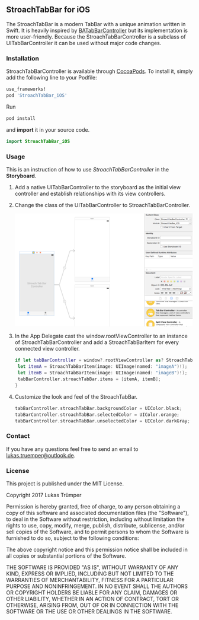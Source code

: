 ## StroachTabBar for iOS

The StroachTabBar is a modern TabBar with a unique animation written in Swift. It is heavily inspired by [BATabBarController](https://github.com/antiguab/BATabBarController) but its implementation is more user-friendly. Because the StroachTabBarController is a subclass of UITabBarController it can be used without major code changes.

### Installation

StroachTabBarController is available through [CocoaPods](). To install it, simply add the following line to your Podfile:

```ruby
use_frameworks!
pod 'StroachTabBar_iOS'
```

Run

```ruby
pod install
```

 and **import** it in your source code.

```swift
import StroachTabBar_iOS
```

### Usage 

This is an instruction of how to use *StroachTabBarController* in the **Storyboard**.
1. Add a native UITabBarController to the storyboard as the initial view controller and establish relationships with its view controllers.

2. Change the class of the UITabBarController to StroachTabBarController.

   ![Add](./images/Add.tiff)

3. In the App Delegate cast the window.rootViewController to an instance of StroachTabBarController and add a StroachTabBarItem for every connected view controller.

   ```swift
   if let tabBarController = window?.rootViewController as? StroachTabBarController {
    let itemA = StroachTabBarItem(image: UIImage(named: "imageA")!);
    let itemB = StroachTabBarItem(image: UIImage(named: "imageB")!);
    tabBarController.stroachTabBar.items = [itemA, itemB];
   }
   ```

4. Customize the look and feel of the StroachTabBar.

   ```swift
   tabBarController.stroachTabBar.backgroundColor = UIColor.black;
   tabBarController.stroachTabBar.selectedColor = UIColor.orange;
   tabBarController.stroachTabBar.unselectedColor = UIColor.darkGray;
   ```

### Contact

If you have any questions feel free to send an email to lukas.truemper@outlook.de.

### License

This project is published under the MIT License.

Copyright 2017 Lukas Trümper

Permission is hereby granted, free of charge, to any person obtaining a copy of this software and associated documentation files (the "Software"), to deal in the Software without restriction, including without limitation the rights to use, copy, modify, merge, publish, distribute, sublicense, and/or sell copies of the Software, and to permit persons to whom the Software is furnished to do so, subject to the following conditions:

The above copyright notice and this permission notice shall be included in all copies or substantial portions of the Software.

THE SOFTWARE IS PROVIDED "AS IS", WITHOUT WARRANTY OF ANY KIND, EXPRESS OR IMPLIED, INCLUDING BUT NOT LIMITED TO THE WARRANTIES OF MERCHANTABILITY, FITNESS FOR A PARTICULAR PURPOSE AND NONINFRINGEMENT. IN NO EVENT SHALL THE AUTHORS OR COPYRIGHT HOLDERS BE LIABLE FOR ANY CLAIM, DAMAGES OR OTHER LIABILITY, WHETHER IN AN ACTION OF CONTRACT, TORT OR OTHERWISE, ARISING FROM, OUT OF OR IN CONNECTION WITH THE SOFTWARE OR THE USE OR OTHER DEALINGS IN THE SOFTWARE.
